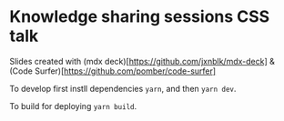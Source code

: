 # Knowledge sharing sessions CSS talk

Slides created with (mdx deck)[https://github.com/jxnblk/mdx-deck] & (Code Surfer)[https://github.com/pomber/code-surfer]

To develop first instll dependencies `yarn`, and then `yarn dev`.

To build for deploying `yarn build`.
